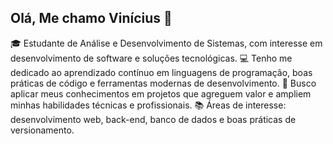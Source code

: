 ## Olá, Me chamo Vinícius 👋

🎓 Estudante de Análise e Desenvolvimento de Sistemas, com interesse em desenvolvimento de software e soluções tecnológicas.
💻 Tenho me dedicado ao aprendizado contínuo em linguagens de programação, boas práticas de código e ferramentas modernas de desenvolvimento.
🚀 Busco aplicar meus conhecimentos em projetos que agreguem valor e ampliem minhas habilidades técnicas e profissionais.
📚 Áreas de interesse: desenvolvimento web, back-end, banco de dados e boas práticas de versionamento.
